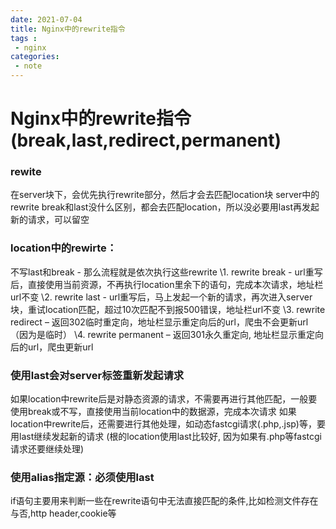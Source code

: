 ```yaml
---
date: 2021-07-04
title: Nginx中的rewrite指令
tags :
 - nginx
categories:
 - note 
---
```


# Nginx中的rewrite指令(break,last,redirect,permanent)

### rewite

在server块下，会优先执行rewrite部分，然后才会去匹配location块
server中的rewrite break和last没什么区别，都会去匹配location，所以没必要用last再发起新的请求，可以留空

### location中的rewirte：

不写last和break - 那么流程就是依次执行这些rewrite
\1. rewrite break - url重写后，直接使用当前资源，不再执行location里余下的语句，完成本次请求，地址栏url不变
\2. rewrite last - url重写后，马上发起一个新的请求，再次进入server块，重试location匹配，超过10次匹配不到报500错误，地址栏url不变
\3. rewrite redirect – 返回302临时重定向，地址栏显示重定向后的url，爬虫不会更新url（因为是临时）
\4. rewrite permanent – 返回301永久重定向, 地址栏显示重定向后的url，爬虫更新url

### 使用last会对server标签重新发起请求

如果location中rewrite后是对静态资源的请求，不需要再进行其他匹配，一般要使用break或不写，直接使用当前location中的数据源，完成本次请求
如果location中rewrite后，还需要进行其他处理，如动态fastcgi请求(.php,.jsp)等，要用last继续发起新的请求
(根的location使用last比较好, 因为如果有.php等fastcgi请求还要继续处理)

### 使用alias指定源：必须使用last

if语句主要用来判断一些在rewrite语句中无法直接匹配的条件,比如检测文件存在与否,http header,cookie等
